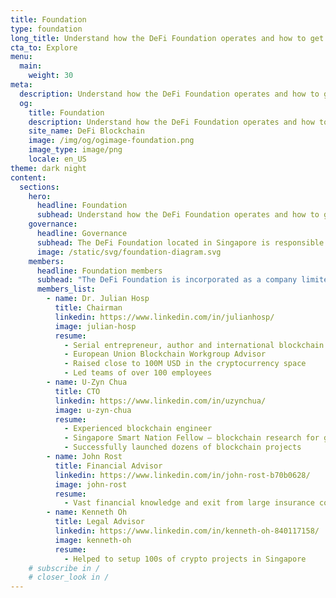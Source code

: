 ```yaml
---
title: Foundation
type: foundation
long_title: Understand how the DeFi Foundation operates and how to get involved
cta_to: Explore
menu:
  main:
    weight: 30
meta:
  description: Understand how the DeFi Foundation operates and how to get involved
  og:
    title: Foundation
    description: Understand how the DeFi Foundation operates and how to get involved
    site_name: DeFi Blockchain
    image: /img/og/ogimage-foundation.png
    image_type: image/png
    locale: en_US
theme: dark night
content:
  sections:
    hero:
      headline: Foundation
      subhead: Understand how the DeFi Foundation operates and how to get involved.
    governance:
      headline: Governance
      subhead: The DeFi Foundation located in Singapore is responsible for issuance of tokens to users and groups to speed up adoption. The Foundation is tasked with boosting the ecosystem, bringing in ecosystem partners, directing the development of the tools for ecosystem partners, and other activities to increase the number of ecosystem partners.
      image: /static/svg/foundation-diagram.svg
    members:
      headline: Foundation members
      subhead: "The DeFi Foundation is incorporated as a company limited by guarantee in Singapore. The founding members of the foundation are:"
      members_list:
        - name: Dr. Julian Hosp
          title: Chairman
          linkedin: https://www.linkedin.com/in/julianhosp/
          image: julian-hosp
          resume:
            - Serial entrepreneur, author and international blockchain expert
            - European Union Blockchain Workgroup Advisor
            - Raised close to 100M USD in the cryptocurrency space
            - Led teams of over 100 employees
        - name: U-Zyn Chua
          title: CTO
          linkedin: https://www.linkedin.com/in/uzynchua/
          image: u-zyn-chua
          resume:
            - Experienced blockchain engineer
            - Singapore Smart Nation Fellow – blockchain research for government
            - Successfully launched dozens of blockchain projects
        - name: John Rost
          title: Financial Advisor
          linkedin: https://www.linkedin.com/in/john-rost-b70b0628/
          image: john-rost
          resume:
            - Vast financial knowledge and exit from large insurance company in the US
        - name: Kenneth Oh
          title: Legal Advisor
          linkedin: https://www.linkedin.com/in/kenneth-oh-840117158/
          image: kenneth-oh
          resume:
            - Helped to setup 100s of crypto projects in Singapore
    # subscribe in /
    # closer_look in /
---
```

